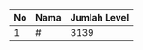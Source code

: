 | No | Nama            | Jumlah Level |
|----|-----------------|--------------|
| 1  | #    |    3139        |
